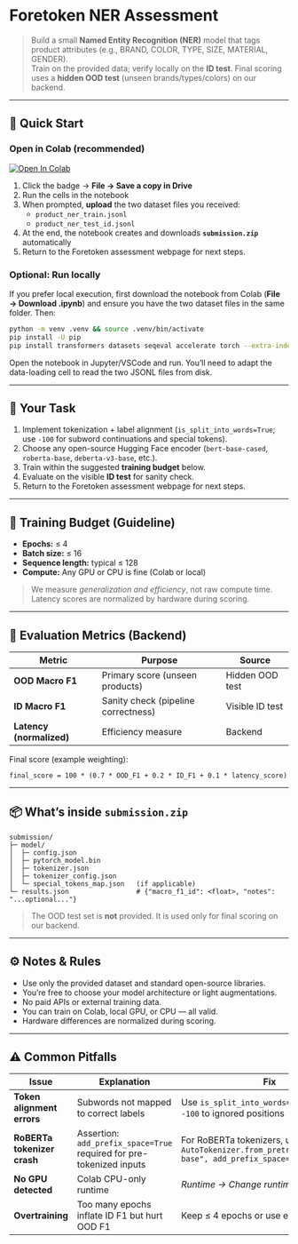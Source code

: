 # Foretoken NER Assessment

> Build a small **Named Entity Recognition (NER)** model that tags product attributes (e.g., BRAND, COLOR, TYPE, SIZE, MATERIAL, GENDER).  
> Train on the provided data; verify locally on the **ID test**. Final scoring uses a **hidden OOD test** (unseen brands/types/colors) on our backend.

---

## 🚀 Quick Start

### Open in Colab (recommended)
[![Open In Colab](https://colab.research.google.com/assets/colab-badge.svg)](https://colab.research.google.com/drive/1krxadAmN6R6Chpq0su5nXRE3qkFkVeK4?usp=sharing)

1. Click the badge → **File → Save a copy in Drive**  
2. Run the cells in the notebook  
3. When prompted, **upload** the two dataset files you received:  
   - `product_ner_train.jsonl`  
   - `product_ner_test_id.jsonl`  
4. At the end, the notebook creates and downloads **`submission.zip`** automatically  
5. Return to the Foretoken assessment webpage for next steps.

### Optional: Run locally
If you prefer local execution, first download the notebook from Colab (**File → Download .ipynb**) and ensure you have the two dataset files in the same folder. Then:

```bash
python -m venv .venv && source .venv/bin/activate
pip install -U pip
pip install transformers datasets seqeval accelerate torch --extra-index-url https://download.pytorch.org/whl/cu121
````

Open the notebook in Jupyter/VSCode and run. You’ll need to adapt the data-loading cell to read the two JSONL files from disk.

---

## 🎯 Your Task

1. Implement tokenization + label alignment (`is_split_into_words=True`; use `-100` for subword continuations and special tokens).
2. Choose any open-source Hugging Face encoder (`bert-base-cased`, `roberta-base`, `deberta-v3-base`, etc.).
3. Train within the suggested **training budget** below.
4. Evaluate on the visible **ID test** for sanity check.
5. Return to the Foretoken assessment webpage for next steps.

---

## 🧠 Training Budget (Guideline)

* **Epochs:** ≤ 4
* **Batch size:** ≤ 16
* **Sequence length:** typical ≤ 128
* **Compute:** Any GPU or CPU is fine (Colab or local)

> We measure *generalization and efficiency*, not raw compute time.
> Latency scores are normalized by hardware during scoring.

---

## 🧾 Evaluation Metrics (Backend)

| Metric                   | Purpose                             | Source          |
| ------------------------ | ----------------------------------- | --------------- |
| **OOD Macro F1**         | Primary score (unseen products)     | Hidden OOD test |
| **ID Macro F1**          | Sanity check (pipeline correctness) | Visible ID test |
| **Latency (normalized)** | Efficiency measure                  | Backend         |

Final score (example weighting):

```
final_score = 100 * (0.7 * OOD_F1 + 0.2 * ID_F1 + 0.1 * latency_score)
```

---

## 📦 What’s inside `submission.zip`

```
submission/
├─ model/
│  ├─ config.json
│  ├─ pytorch_model.bin
│  ├─ tokenizer.json
│  ├─ tokenizer_config.json
│  └─ special_tokens_map.json   (if applicable)
└─ results.json                 # {"macro_f1_id": <float>, "notes": "...optional..."}
```

> The OOD test set is **not** provided. It is used only for final scoring on our backend.

---

## ⚙️ Notes & Rules

* Use only the provided dataset and standard open-source libraries.
* You’re free to choose your model architecture or light augmentations.
* No paid APIs or external training data.
* You can train on Colab, local GPU, or CPU — all valid.
* Hardware differences are normalized during scoring.

---

## ⚠️ Common Pitfalls

| Issue                       | Explanation                                                          | Fix                                                                                                    |
| --------------------------- | -------------------------------------------------------------------- | ------------------------------------------------------------------------------------------------------ |
| **Token alignment errors**  | Subwords not mapped to correct labels                                | Use `is_split_into_words=True` and assign `-100` to ignored positions                                  |
| **RoBERTa tokenizer crash** | Assertion: `add_prefix_space=True` required for pre-tokenized inputs | For RoBERTa tokenizers, use:<br>`AutoTokenizer.from_pretrained("roberta-base", add_prefix_space=True)` |
| **No GPU detected**         | Colab CPU-only runtime                                               | *Runtime → Change runtime type → GPU*                                                                  |
| **Overtraining**            | Too many epochs inflate ID F1 but hurt OOD F1                        | Keep ≤ 4 epochs or use early stopping                                                                  |
